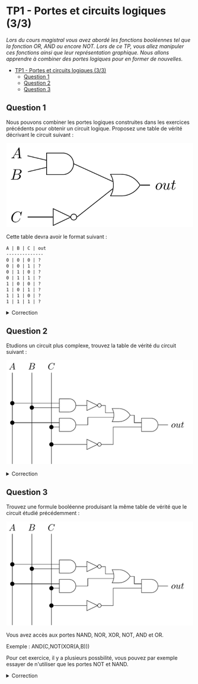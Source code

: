 # TP1 - Portes et circuits logiques (3/3)

*Lors du cours magistral vous avez abordé les fonctions booléennes tel que la fonction OR, AND ou encore NOT. Lors de ce TP, vous allez manipuler ces fonctions ainsi que leur représentation graphique. Nous allons apprendre à combiner des portes logiques pour en former de nouvelles.*

- [TP1 - Portes et circuits logiques (3/3)](#tp1---portes-et-circuits-logiques-33)
  - [Question 1](#question-1)
  - [Question 2](#question-2)
  - [Question 3](#question-3)


## Question 1

Nous pouvons combiner les portes logiques construites dans les exercices précédents pour obtenir un circuit logique. Proposez une table de vérité décrivant le circuit suivant :

![Circuit logique](./assets/complete.png)

Cette table devra avoir le format suivant :

```text
A | B | C | out
--------------
0 | 0 | 0 | ?
0 | 0 | 1 | ?
0 | 1 | 0 | ?
0 | 1 | 1 | ?
1 | 0 | 0 | ?
1 | 0 | 1 | ?
1 | 1 | 0 | ?
1 | 1 | 1 | ?
```

<details>
<summary>Correction</summary>

```text
A | B | C | out
--------------
0 | 0 | 0 | 1
0 | 0 | 1 | 0
0 | 1 | 0 | 1
0 | 1 | 1 | 0
1 | 0 | 0 | 1
1 | 0 | 1 | 0
1 | 1 | 0 | 1
1 | 1 | 1 | 1
```

</details>

## Question 2

Etudions un circuit plus complexe, trouvez la table de vérité du circuit suivant :

![Circuit logique](./assets/challenge.png)

<details>
<summary>Correction</summary>

```text
A | B | C | out
--------------
0 | 0 | 0 | 1
0 | 0 | 1 | 0
0 | 1 | 0 | 1
0 | 1 | 1 | 0
1 | 0 | 0 | 1
1 | 0 | 1 | 0
1 | 1 | 0 | 0
1 | 1 | 1 | 0
```

</details>

## Question 3

Trouvez une formule booléenne produisant la même table de vérité que le circuit étudié précédemment :

![Circuit logique](./assets/challenge.png)

Vous avez accès aux portes NAND, NOR, XOR, NOT, AND et OR.

Exemple : AND(C,NOT(XOR(A,B)))

Pour cet exercice, il y a plusieurs possbilité, vous pouvez par exemple essayer de n'utiliser que les portes NOT et NAND.

<details>
<summary>Correction</summary>

```text
AND(NOT(C),OR(NAND(A,B),AND(A,C)))
```

</details>
